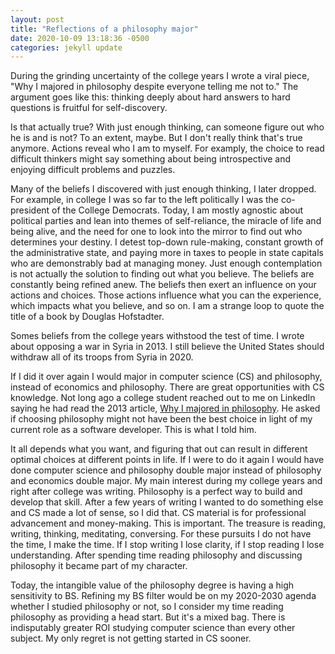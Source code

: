 ```yaml
---
layout: post
title: "Reflections of a philosophy major"
date: 2020-10-09 13:18:36 -0500
categories: jekyll update
---
```


During the grinding uncertainty of the college years I wrote a viral piece, "Why I majored in philosophy despite everyone telling me not to." The argument goes like this: thinking deeply about hard answers to hard questions is fruitful for self-discovery.

Is that actually true? With just enough thinking, can someone figure out who he is and is not? To an extent, maybe. But I don't really think that's true anymore. Actions reveal who I am to myself. For examply, the choice to read difficult thinkers might say something about being introspective and enjoying difficult problems and puzzles.

Many of the beliefs I discovered with just enough thinking, I later dropped. For example, in college I was so far to the left politically I was the co-president of the College Democrats. Today, I am mostly agnostic about political parties and lean into themes of self-reliance, the miracle of life and being alive, and the need for one to look into the mirror to find out who determines your destiny. I detest top-down rule-making, constant growth of the administrative state, and paying more in taxes to people in state capitals who are demonstrably bad at managing money. Just enough contemplation is not actually the solution to finding out what you believe. The beliefs are constantly being refined anew. The beliefs then exert an influence on your actions and choices. Those actions influence what you can the experience, which impacts what you believe, and so on. I am a strange loop to quote the title of a book by Douglas Hofstadter.

Somes beliefs from the college years withstood the test of time. I wrote about opposing a war in Syria in 2013. I still believe the United States should withdraw all of its troops from Syria in 2020.

If I did it over again I would major in computer science (CS) and philosophy, instead of economics and philosophy. There are great opportunities with CS knowledge. Not long ago a college student reached out to me on LinkedIn saying he had read the 2013 article, [Why I majored in philosophy][article]. He asked if choosing philosophy might not have been the best choice in light of my current role as a software developer. This is what I told him.

It all depends what you want, and figuring that out can result in different optimal choices at different points in life. If I were to do it again I would have done computer science and philosophy double major instead of philosophy and economics double major. My main interest during my college years and right after college was writing. Philosophy is a perfect way to build and develop that skill. After a few years of writing I wanted to do something else and CS made a lot of sense, so I did that. CS material is for professional advancement and money-making. This is important. The treasure is reading, writing, thinking, meditating, conversing. For these pursuits I do not have the time, I make the time. If I stop writing I lose clarity, if I stop reading I lose understanding. After spending time reading philosophy and discussing philosophy it became part of my character.

Today, the intangible value of the philosophy degree is having a high sensitivity to BS. Refining my BS filter would be on my 2020-2030 agenda whether I studied philosophy or not, so I consider my time reading philosophy as providing a head start. But it's a mixed bag. There is indisputably greater ROI studying computer science than every other subject. My only regret is not getting started in CS sooner.

[article]: https://clariti23.github.io/jekyll/update/2020/10/09/why-i-majored-in-philosophy.html
